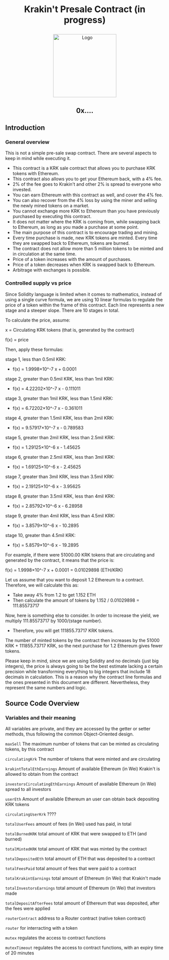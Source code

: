 # <p align="center">Krakin't Presale Contract (in progress)</p>
<p align="center">
  <img src="https://raw.githubusercontent.com/krakintgithub/misc/master/doodles/purchaseDoodle.png"  title="Logo" width="200px">
</p>


## <p align="center">0x....</p>

## Introduction
### General overview

This is not a simple pre-sale swap contract. There are several aspects to keep in mind while executing it.

- This contract is a KRK sale contract that allows you to purchase KRK tokens with Ethereum.
- This contract also allows you to get your Ethereum back, with a 4% fee.
- 2% of the fee goes to Krakin't and other 2% is spread to everyone who invested.
- You can earn Ethereum with this contract as well, and cover the 4% fee.
- You can also recover from the 4% loss by using the miner and selling the newly mined tokens on a market.
- You cannot exchange more KRK to Ethereum than you have previously purchased by executing this contract.
- It does not matter where the KRK is coming from, while swapping back to Ethereum, as long as you made a purchase at some point.
- The main purpose of this contract is to encourage trading and mining.
- Every time purchase is made, new KRK tokens are minted. Every time they are swapped back to Ethereum, tokens are burned.
- The contract does not allow more than 5 million tokens to be minted and in circulation at the same time.
- Price of a token increases with the amount of purchases.
- Price of a token decreases when KRK is swapped back to Ethereum.
- Arbitrage with exchanges is possible. 

### Controlled supply vs price

Since Solidity language is limited when it comes to mathematics, instead of using a single curve formula, we are using 10 linear formulas to regulate the price of a token within the frame of this contract. Each line represents a new stage and a steeper slope. There are 10 stages in total. 

To calculate the price, assume:


x = Circulating KRK tokens (that is, generated by the contract)

f(x) = price
 
 
Then, apply these formulas:

stage 1, less than 0.5mil KRK:
- f(x) = 1.9998×10^-7 x + 0.0001

stage 2, greater than 0.5mil KRK, less than 1mil KRK:
- f(x) = 4.22202×10^-7 x - 0.111011

stage 3, greater than 1mil KRK, less than 1.5mil KRK:
- f(x) = 6.72202×10^-7 x - 0.361011

stage 4, greater than 1.5mil KRK, less than 2mil KRK:
- f(x) = 9.57917×10^-7 x - 0.789583

stage 5, greater than 2mil KRK, less than 2.5mil KRK:
- f(x) = 1.29125×10^-6 x - 1.45625

stage 6, greater than 2.5mil KRK, less than 3mil KRK:
- f(x) = 1.69125×10^-6 x - 2.45625

stage 7, greater than 3mil KRK, less than 3.5mil KRK:
- f(x) = 2.19125×10^-6 x - 3.95625

stage 8, greater than 3.5mil KRK, less than 4mil KRK:
- f(x) = 2.85792×10^-6 x - 6.28958
 
stage 9, greater than 4mil KRK, less than 4.5mil KRK:
- f(x) = 3.8579×10^-6 x - 10.2895

stage 10, greater than 4.5mil KRK:
- f(x) = 5.8579×10^-6 x - 19.2895
 

For example, if there were 51000.00 KRK tokens that are circulating and generated by the contract, it means that the price is:

f(x) = 1.9998×10^-7 x + 0.0001 = 0.01029898 (ETH/KRK)

Let us assume that you want to deposit 1.2 Ethereum to a contract. Therefore, we will calculate this as:

- Take away 4% from 1.2 to get 1.152 ETH
- Then calculate the amount of tokens by 1.152 / 0.01029898 = 111.85573717

Now, here is something else to consider.  In order to increase the yield, we multiply 111.85573717 by 1000/(stage number). 
- Therefore, you will get 111855.73717 KRK tokens.

The number of minted tokens by the contract then increases by the 51000 KRK + 111855.73717 KRK, so the next purchase for 1.2 Ethereum gives fewer tokens.

Please keep in mind, since we are using Solidity and no decimals (just big integers), the price is always going to be the best estimate lacking a certain precision while transforming everything to big integers that include 18 decimals in calculation. This is a reason why the contract line formulas and the ones presented in this document are different. Nevertheless, they represent the same numbers and logic.



## Source Code Overview
### Variables and their meaning

All variables are private, and they are accessed by the getter or setter methods, thus following the common Object-Oriented design.

`maxSell` The maximum number of tokens that can be minted as circulating tokens, by this contract

`circulatingKrk` The number of tokens that were minted and are circulating

`krakintTotalEthEarnings` Amount of available Ethereum (in Wei) Krakin't is allowed to obtain from the contract

`investorsCirculatingEthEarnings` Amount of available Ethereum (in Wei) spread to all investors

`userEth` Amount of available Ethereum an user can obtain back depositing KRK tokens

`circulatingUserKrk` ????

`totalUserFees` amount of fees (in Wei) used has paid, in total

`totalBurnedKRK` total amount of KRK that were swapped to ETH (and burned)

`totalMintedKRK` total amount of KRK that was minted by the contract

`totalDepositedEth` total amount of ETH that was deposited to a contract

`totalFeesPaid` total amount of fees that were paid to a contract

`totalKrakintEarnings` total amount of Ethereum (in Wei) that Krakin't made

`totalInvestorsEarnings` total amount of Ethereum (in Wei) that investors made

`totalDepositAfterFees` total amount of Ethereum that was deposited, after the fees were applied

`routerContract` address to a Router contract (native token contract)

`router` for interracting with a token

`mutex` regulates the access to contract functions

`mutexTimeout` regulates the access to contract functions, with an expiry time of 20 minutes
  
